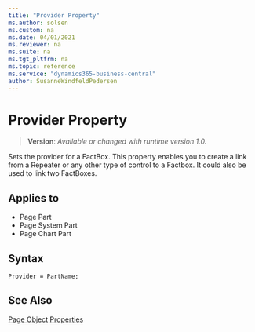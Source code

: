 ```yaml
---
title: "Provider Property"
ms.author: solsen
ms.custom: na
ms.date: 04/01/2021
ms.reviewer: na
ms.suite: na
ms.tgt_pltfrm: na
ms.topic: reference
ms.service: "dynamics365-business-central"
author: SusanneWindfeldPedersen
---
```

[//]: # (START>DO_NOT_EDIT)
[//]: # (IMPORTANT:Do not edit any of the content between here and the END>DO_NOT_EDIT.)
[//]: # (Any modifications should be made in the .xml files in the ModernDev repo.)
# Provider Property
> **Version**: _Available or changed with runtime version 1.0._

Sets the provider for a FactBox. This property enables you to create a link from a Repeater or any other type of control to a Factbox. It could also be used to link two FactBoxes.

## Applies to
-   Page Part
-   Page System Part
-   Page Chart Part

[//]: # (IMPORTANT: END>DO_NOT_EDIT)


## Syntax

```AL
Provider = PartName;
```

## See Also

[Page Object](../devenv-page-object.md)
[Properties](devenv-properties.md)